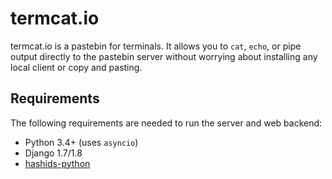 # termcat.io

termcat.io is a pastebin for terminals. It allows you to `cat`, `echo`, or pipe
output directly to the pastebin server without worrying about installing any
local client or copy and pasting.

## Requirements

The following requirements are needed to run the server and web backend:

* Python 3.4+ (uses `asyncio`)
* Django 1.7/1.8
* [hashids-python](https://github.com/davidaurelio/hashids-python)


